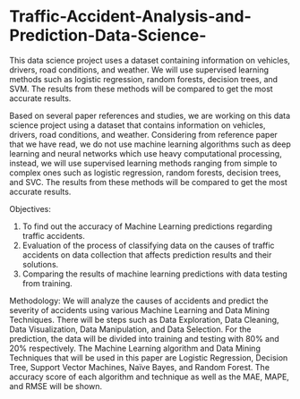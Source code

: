 # Traffic-Accident-Analysis-and-Prediction-Data-Science-
This data science project uses a dataset containing information on vehicles, drivers, road conditions, and weather. We will use supervised learning methods such as logistic regression, random forests, decision trees, and SVM. The results from these methods will be compared to get the most accurate results.

Based on several paper references and studies, we are working on this data science project using a dataset that contains information on vehicles, drivers, road conditions, and weather. Considering from reference paper that we have read, we do not use machine learning algorithms such as deep learning and neural networks which use heavy computational processing, instead, we will use supervised learning methods ranging from simple to complex ones such as logistic regression, random forests, decision trees, and SVC. The results from these methods will be compared to get the most accurate results.

Objectives:
1. To find out the accuracy of Machine Learning predictions regarding traffic accidents.
2. Evaluation of the process of classifying data on the causes of traffic accidents on data collection that affects prediction results and their solutions.
3. Comparing the results of machine learning predictions with data testing from training.

Methodology:
We will analyze the causes of accidents and predict the severity of accidents using various Machine Learning and Data Mining Techniques. There will be steps such as Data Exploration, Data Cleaning, Data Visualization,  Data Manipulation, and Data Selection. For the prediction, the data will be divided into training and testing with 80% and 20% respectively. The Machine Learning algorithm and Data Mining Techniques that will be used in this paper are Logistic Regression, Decision Tree, Support Vector Machines, Naïve Bayes, and Random Forest. The accuracy score of each algorithm and technique as well as the MAE, MAPE, and RMSE will be shown.
